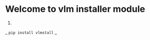 
# Welcome to vlm installer module

<!-- these are the installation module -->

1. 
_
`
pip install vlmstall
` 
_